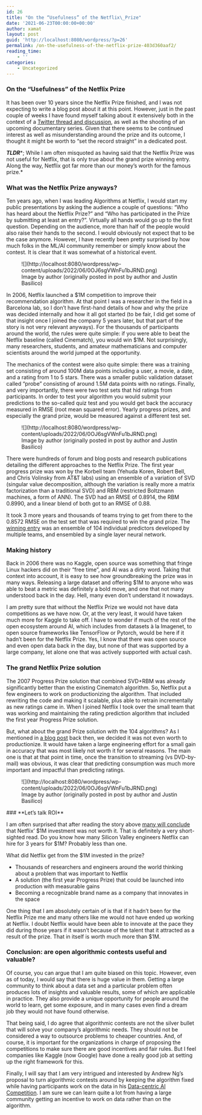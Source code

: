 ```yaml
---
id: 26
title: "On the “Usefulness” of the Netflix\_Prize"
date: '2021-06-23T00:00:00+00:00'
author: xamat
layout: post
guid: 'http://localhost:8080/wordpress/?p=26'
permalink: /on-the-usefulness-of-the-netflix-prize-403d360aaf2/
reading_time:
    - ''
categories:
    - Uncategorized
---
```


### On the “Usefulness” of the Netflix Prize

It has been over 10 years since the Netflix Prize finished, and I was not expecting to write a blog post about it at this point. However, just in the past couple of weeks I have found myself talking about it extensively both in the context of a [Twitter thread and discussion](https://twitter.com/skyetetra/status/1405243698888118274?s=20), as well as the shooting of an upcoming documentary series. Given that there seems to be continued interest as well as misunderstanding around the prize and its outcome, I thought it might be worth to “set the record straight” in a dedicated post.

***TLDR****; While I am often misquoted as having said that the Netflix Prize was not useful for Netflix, that is only true about the grand prize winning entry. Along the way, Netflix got far more than our money’s worth for the famous prize.*

### **What was the Netflix Prize anyways?**

Ten years ago, when I was leading Algorithms at Netflix, I would start my public presentations by asking the audience a couple of questions: “Who has heard about the Netflix Prize?” and “Who has participated in the Prize by submitting at least an entry?”. Virtually all hands would go up to the first question. Depending on the audience, more than half of the people would also raise their hands to the second. I would obviously not expect that to be the case anymore. However, I have recently been pretty surprised by how much folks in the ML/AI community remember or simply know about the contest. It is clear that it was somewhat of a historical event.

<figure>![](http://localhost:8080/wordpress/wp-content/uploads/2022/06/0OJ6sgVWnFu1bJRND.png)<figcaption>Image by author (originally posted in post by author and Justin Basilico)</figcaption></figure>In 2006, Netflix launched a $1M competition to improve their recommendation algorithm. At that point I was a researcher in the field in a Barcelona lab, so I don’t have first-hand details of how and why the prize was decided internally and how it all got started (to be fair, I did get some of that insight once I joined the company 5 years later, but that part of the story is not very relevant anyways). For the thousands of participants around the world, the rules were quite simple: if you were able to beat the Netflix baseline (called Cinematch), you would win $1M. Not surprisingly, many researchers, students, and amateur mathematicians and computer scientists around the world jumped at the opportunity.

The mechanics of the contest were also quite simple: there was a training set consisting of around 100M data points including a user, a movie, a date, and a rating from 1 to 5 stars. There was a smaller public validation dataset called “probe” consisting of around 1.5M data points with no ratings. Finally, and very importantly, there were two test sets that hid ratings from participants. In order to test your algorithm you would submit your predictions to the so-called quiz test and you would get back the accuracy measured in RMSE (root mean squared error). Yearly progress prizes, and especially the grand prize, would be measured against a different test set.

<figure>![](http://localhost:8080/wordpress/wp-content/uploads/2022/06/0OJ6sgVWnFu1bJRND.png)<figcaption>Image by author (originally posted in post by author and Justin Basilico)</figcaption></figure>There were hundreds of forum and blog posts and research publications detailing the different approaches to the Netflix Prize. The first year progress prize was won by the Korbell team (Yehuda Koren, Robert Bell, and Chris Volinsky from AT&amp;T labs) using an ensemble of a variation of SVD (singular value decomposition, although the variation is really more a matrix factorization than a traditional SVD) and RBM (restricted Boltzmann machines, a form of ANN). The SVD had an RMSE of 0.8914, the RBM 0.8990, and a linear blend of both got to an RMSE of 0.88.

It took 3 more years and thousands of teams trying to get from there to the 0.8572 RMSE on the test set that was required to win the grand prize. The [winning entry](https://www.wired.com/2009/09/how-the-netflix-prize-was-won/) was an ensemble of 104 individual predictors developed by multiple teams, and ensembled by a single layer neural network.

### **Making history**

Back in 2006 there was no Kaggle, open source was something that fringe Linux hackers did on their “free time”, and AI was a dirty word. Taking that context into account, it is easy to see how groundbreaking the prize was in many ways. Releasing a large dataset and offering $1M to anyone who was able to beat a metric was definitely a bold move, and one that not many understood back in the day. Hell, many even don’t understand it nowadays.

I am pretty sure that without the Netflix Prize we would not have data competitions as we have now. Or, at the very least, it would have taken much more for Kaggle to take off. I have to wonder if much of the rest of the open ecosystem around AI, which includes from datasets à la Imagenet, to open source frameworks like TensorFlow or Pytorch, would be here if it hadn’t been for the Netflix Prize. Yes, I know that there was open source and even open data back in the day, but none of that was supported by a large company, let alone one that was actively supported with actual cash.

### **The grand Netflix Prize solution**

The 2007 Progress Prize solution that combined SVD+RBM was already significantly better than the existing Cinematch algorithm. So, Netflix put a few engineers to work on productionizing the algorithm. That included rewriting the code and making it scalable, plus able to retrain incrementally as new ratings came in. When I joined Netflix I took over the small team that was working and maintaining the rating prediction algorithm that included the first year Progress Prize solution.

But, what about the grand Prize solution with the 104 algorithms? As I mentioned in [a blog post](https://netflixtechblog.com/netflix-recommendations-beyond-the-5-stars-part-1-55838468f429) back then, we decided it was not even worth to productionize. It would have taken a large engineering effort for a small gain in accuracy that was most likely not worth it for several reasons. The main one is that at that point in time, once the transition to streaming (vs DVD-by-mail) was obvious, it was clear that predicting consumption was much more important and impactful than predicting ratings.

<figure>![](http://localhost:8080/wordpress/wp-content/uploads/2022/06/0OJ6sgVWnFu1bJRND.png)<figcaption>Image by author (originally posted in post by author and Justin Basilico)</figcaption></figure>### **Let’s talk ROI**

I am often surprised that after reading the story above [many will conclude](https://www.wired.com/2012/04/netflix-prize-costs/) that Netflix’ $1M investment was not worth it. That is definitely a very short-sighted read. Do you know how many Silicon Valley engineers Netflix can hire for 3 years for $1M? Probably less than one.

What did Netflix get from the $1M invested in the prize?

- Thousands of researchers and engineers around the world thinking about a problem that was important to Netflix
- A solution (the first year Progress Prize) that could be launched into production with measurable gains
- Becoming a recognizable brand name as a company that innovates in the space

One thing that I am absolutely certain of is that if it hadn’t been for the Netflix Prize me and many others like me would not have ended up working at Netflix. I doubt Netflix would have been able to innovate at the pace they did during those years if it wasn’t because of the talent that it attracted as a result of the prize. That in itself is worth much more than $1M.

### **Conclusion: are open algorithmic contests useful and valuable?**

Of course, you can argue that I am quite biased on this topic. However, even as of today, I would say that there is huge value in them. Getting a large community to think about a data set and a particular problem often produces lots of insights and valuable results, some of which are applicable in practice. They also provide a unique opportunity for people around the world to learn, get some exposure, and in many cases even find a dream job they would not have found otherwise.

That being said, I do agree that algorithmic contests are not the silver bullet that will solve your company’s algorithmic needs. They should not be considered a way to outsource problems to cheaper countries. And, of course, it is important for the organizations in charge of proposing the competitions to make sure there are good incentives and fair rules. But I feel companies like Kaggle (now Google) have done a really good job at setting up the right framework for this.

Finally, I will say that I am very intrigued and interested by Andrew Ng’s proposal to turn algorithmic contests around by keeping the algorithm fixed while having participants work on the data in his [Data-centric AI Competition](https://https-deeplearning-ai.github.io/data-centric-comp/). I am sure we can learn quite a lot from having a large community getting an incentive to work on data rather than on the algorithm.